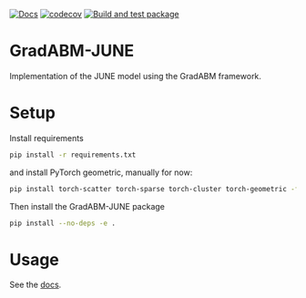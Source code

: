 [![Docs](https://github.com/LargeAgentCollider/torch_june/actions/workflows/docs.yml/badge.svg)](https://github.com/LargeAgentCollider/torch_june/actions/workflows/docs.yml)
[![codecov](https://codecov.io/gh/largeagentcollider/torch_june/branch/main/graph/badge.svg?token=ddIEG0Eest)](https://codecov.io/gh/largeagentcollider/torch_june)
[![Build and test package](https://github.com/LargeAgentCollider/torch_june/actions/workflows/ci.yml/badge.svg)](https://github.com/LargeAgentCollider/torch_june/actions/workflows/ci.yml)

# GradABM-JUNE
Implementation of the JUNE model using the GradABM framework.

# Setup 

Install requirements

```bash
pip install -r requirements.txt
```

and install PyTorch geometric, manually for now:

```bash
pip install torch-scatter torch-sparse torch-cluster torch-geometric -f https://data.pyg.org/whl/torch-1.11.0+cpu.html
```

Then install the GradABM-JUNE package

```bash
pip install --no-deps -e .
```


# Usage

See the [docs](https://largeagentcollider.github.io/GradABM-JUNE/).
